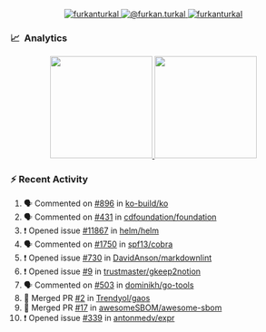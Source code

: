 <p align="center">
  <a href="https://linkedin.com/in/furkanturkal" target="blank">
    <img src="https://img.shields.io/badge/linkedin-%230077B5.svg?&style=for-the-badge&logo=linkedin&logoColor=white" alt="furkanturkal" />
  </a>
  <a href="https://medium.com/@furkan.turkal" target="blank">
    <img src="https://img.shields.io/badge/medium-%2312100E.svg?&style=for-the-badge&logo=medium&logoColor=white" alt="@furkan.turkal" />
  </a>
  <a href="https://twitter.com/furkanturkaI" target="blank">
    <img src="https://img.shields.io/badge/Twitter-1DA1F2?style=for-the-badge&logo=twitter&logoColor=white" alt="furkanturkaI" />
  </a>
</p>

### 📈 &nbsp;Analytics

<p align="center">
  <a href="https://coderstats.net/github/#Dentrax">
    <img height="180em" src="https://github-readme-stats-eight-theta.vercel.app/api?username=Dentrax&show_icons=true&theme=algolia&include_all_commits=true&count_private=true&line_height=26"/>
    <img height="180em" src="https://github-readme-stats-eight-theta.vercel.app/api/top-langs/?username=Dentrax&layout=compact&langs_count=8&theme=algolia&line_height=26"/>
  </a>
</p>

### :zap: Recent Activity

<!--START_SECTION:activity-->
1. 🗣 Commented on [#896](https://github.com/ko-build/ko/issues/896) in [ko-build/ko](https://github.com/ko-build/ko)
2. 🗣 Commented on [#431](https://github.com/cdfoundation/foundation/issues/431) in [cdfoundation/foundation](https://github.com/cdfoundation/foundation)
3. ❗️ Opened issue [#11867](https://github.com/helm/helm/issues/11867) in [helm/helm](https://github.com/helm/helm)
4. 🗣 Commented on [#1750](https://github.com/spf13/cobra/issues/1750) in [spf13/cobra](https://github.com/spf13/cobra)
5. ❗️ Opened issue [#730](https://github.com/DavidAnson/markdownlint/issues/730) in [DavidAnson/markdownlint](https://github.com/DavidAnson/markdownlint)
6. ❗️ Opened issue [#9](https://github.com/trustmaster/gkeep2notion/issues/9) in [trustmaster/gkeep2notion](https://github.com/trustmaster/gkeep2notion)
7. 🗣 Commented on [#503](https://github.com/dominikh/go-tools/issues/503) in [dominikh/go-tools](https://github.com/dominikh/go-tools)
8. 🎉 Merged PR [#2](https://github.com/Trendyol/gaos/pull/2) in [Trendyol/gaos](https://github.com/Trendyol/gaos)
9. 🎉 Merged PR [#17](https://github.com/awesomeSBOM/awesome-sbom/pull/17) in [awesomeSBOM/awesome-sbom](https://github.com/awesomeSBOM/awesome-sbom)
10. ❗️ Opened issue [#339](https://github.com/antonmedv/expr/issues/339) in [antonmedv/expr](https://github.com/antonmedv/expr)
<!--END_SECTION:activity-->
